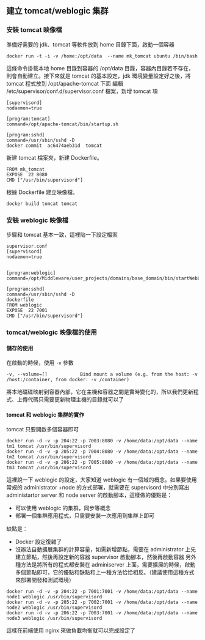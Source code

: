 ## 建立 tomcat/weblogic 集群
### 安裝 tomcat 映像檔
準備好需要的 jdk、tomcat 等軟件放到 home 目錄下面，啟動一個容器
```
docker run -t -i -v /home:/opt/data  --name mk_tomcat ubuntu /bin/bash
```
這條命令掛載本地 home 目錄到容器的 /opt/data 目錄，容器內目錄若不存在，則會自動建立。接下來就是 tomcat 的基本設定，jdk 環境變量設定好之後，將 tomcat 程式放到 /opt/apache-tomcat 下面
編輯 /etc/supervisor/conf.d/supervisor.conf 檔案，新增 tomcat 項
```
[supervisord]
nodaemon=true

[program:tomcat]
command=/opt/apache-tomcat/bin/startup.sh

[program:sshd]
command=/usr/sbin/sshd -D
docker commit  ac6474aeb31d  tomcat
```

新建 tomcat 檔案夾，新建 Dockerfile。
```
FROM mk_tomcat
EXPOSE  22 8080
CMD ["/usr/bin/supervisord"]
```
根據 Dockerfile 建立映像檔。
```
docker build tomcat tomcat
```
### 安裝 weblogic 映像檔

步驟和 tomcat 基本一致，這裡貼一下設定檔案
```
supervisor.conf
[supervisord]
nodaemon=true


[program:weblogic]
command=/opt/Middleware/user_projects/domains/base_domain/bin/startWebLogic.sh

[program:sshd]
command=/usr/sbin/sshd -D
dockerfile
FROM weblogic
EXPOSE  22 7001
CMD ["/usr/bin/supervisord"]
```

### tomcat/weblogic 映像檔的使用
#### 儲存的使用
在啟動的時候，使用 `-v` 參數

    -v, --volume=[]            Bind mount a volume (e.g. from the host: -v /host:/container, from docker: -v /container)

將本地磁碟映射到容器內部，它在主機和容器之間是實時變化的，所以我們更新程式、上傳代碼只需要更新物理主機的目錄就可以了

#### tomcat 和 weblogic 集群的實作
tomcat 只要開啟多個容器即可
```
docker run -d -v -p 204:22 -p 7003:8080 -v /home/data:/opt/data --name tm1 tomcat /usr/bin/supervisord
docker run -d -v -p 205:22 -p 7004:8080 -v /home/data:/opt/data --name tm2 tomcat /usr/bin/supervisord
docker run -d -v -p 206:22 -p 7005:8080 -v /home/data:/opt/data --name tm3 tomcat /usr/bin/supervisord
```

這裡說一下 weblogic 的設定，大家知道 weblogic 有一個域的概念。如果要使用常規的 administrator +node 的方式部署，就需要在 supervisord 中分別寫出 administartor server 和 node server 的啟動腳本，這樣做的優點是：
* 可以使用 weblogic 的集群，同步等概念
* 部署一個集群應用程式，只需要安裝一次應用到集群上即可

缺點是：
* Docker 設定復雜了
* 沒辦法自動擴展集群的計算容量，如需新增節點，需要在 administrator 上先建立節點，然後再設定新的容器 supervisor 啟動腳本，然後再啟動容器
另外種方法是將所有的程式都安裝在 adminiserver 上面，需要擴展的時候，啟動多個節點即可，它的優點和缺點和上一種方法恰恰相反。（建議使用這種方式來部署開發和測試環境）
```
docker run -d -v -p 204:22 -p 7001:7001 -v /home/data:/opt/data --name node1 weblogic /usr/bin/supervisord
docker run -d -v -p 205:22 -p 7002:7001 -v /home/data:/opt/data --name node2 weblogic /usr/bin/supervisord
docker run -d -v -p 206:22 -p 7003:7001 -v /home/data:/opt/data --name node3 weblogic /usr/bin/supervisord
```

這樣在前端使用 nginx 來做負載均衡就可以完成設定了

